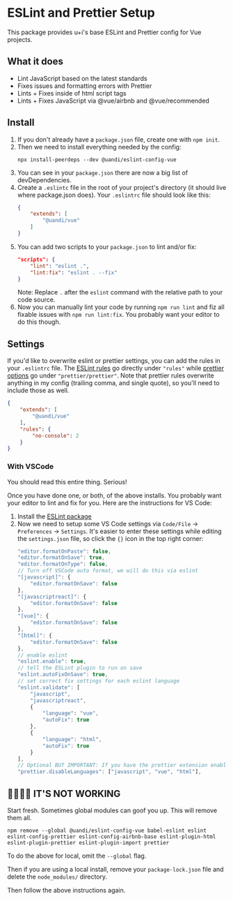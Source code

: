# ESLint and Prettier Setup

This package provides u+i's base ESLint and Prettier config for Vue projects.

## What it does

* Lint JavaScript based on the latest standards
* Fixes issues and formatting errors with Prettier
* Lints + Fixes inside of html script tags
* Lints + Fixes JavaScript via @vue/airbnb and @vue/recommended

## Install

1. If you don't already have a `package.json` file, create one with `npm init`.
2. Then we need to install everything needed by the config:
    ```
    npx install-peerdeps --dev @uandi/eslint-config-vue
    ```
3. You can see in your `package.json` there are now a big list of devDependencies.
4. Create a `.eslintc` file in the root of your project's directory (it should live where package.json does). Your `.eslintrc` file should look like this:
    ```json
    {
        "extends": [
            "@uandi/vue"
        ]
    }
    ```
5. You can add two scripts to your `package.json` to lint and/or fix:
    ```json
    "scripts": {
        "lint": "eslint .",
        "lint:fix": "eslint . --fix"
    }
    ```
    Note: Replace `.` after the `eslint` command with the relative path to your code source.
6. Now you can manually lint your code by running `npm run lint` and fiz all fixable issues with `npm run lint:fix`. You probably want your editor to do this though.

## Settings

If you'd like to overwrite eslint or prettier settings, you can add the rules in your `.eslintrc` file. The [ESLint rules](https://eslint.org/docs/rules/) go directly under `"rules"` while [prettier options](https://prettier.io/docs/en/options.html) go under `"prettier/prettier"`. Note that prettier rules overwrite anything in my config (trailing comma, and single quote), so you'll need to include those as well.

```json
{
    "extends": [
        "@uandi/vue"
    ],
    "rules": {
        "no-console": 2
    }
}
```

### With VSCode

You should read this entire thing. Serious!

Once you have done one, or both, of the above installs. You probably want your editor to lint and fix for you. Here are the instructions for VS Code:

1. Install the [ESLint package](https://marketplace.visualstudio.com/items?itemName=dbaeumer.vscode-eslint)
2. Now we need to setup some VS Code settings via `Code/File` → `Preferences` → `Settings`. It's easier to enter these settings while editing the `settings.json` file, so click the `{}` icon in the top right corner:
    ```js
    "editor.formatOnPaste": false,
    "editor.formatOnSave": true,
    "editor.formatOnType": false,
    // Turn off VSCode auto format, we will do this via eslint
    "[javascript]": {
        "editor.formatOnSave": false
    },
    "[javascriptreact]": {
        "editor.formatOnSave": false
    },
    "[vue]": {
        "editor.formatOnSave": false
    },
    "[html]": {
        "editor.formatOnSave": false
    },
    // enable eslint
    "eslint.enable": true,
    // tell the ESLint plugin to run on save
    "eslint.autoFixOnSave": true,
    // set correct fix settings for each eslint language
    "eslint.validate": [
        "javascript",
        "javascriptreact",
        {
            "language": "vue",
            "autoFix": true
        },
        {
            "language": "html",
            "autoFix": true
        }
    ],
    // Optional BUT IMPORTANT: If you have the prettier extension enabled for other languages like CSS and HTML, turn it off for JS since we are doing it through Eslint already
    "prettier.disableLanguages": ["javascript", "vue", "html"],
    ```

## 🤬🤬🤬🤬 IT'S NOT WORKING

Start fresh. Sometimes global modules can goof you up. This will remove them all.

```
npm remove --global @uandi/eslint-config-vue babel-eslint eslint eslint-config-prettier eslint-config-airbnb-base eslint-plugin-html eslint-plugin-prettier eslint-plugin-import prettier
```

To do the above for local, omit the `--global` flag.

Then if you are using a local install, remove your `package-lock.json` file and delete the `node_modules/` directory.

Then follow the above instructions again.
